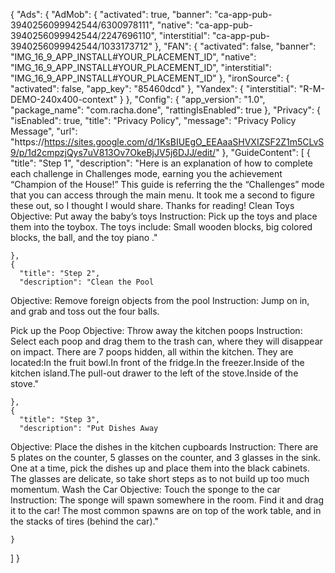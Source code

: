{
  "Ads": {
    "AdMob": {
      "activated": true,
      "banner": "ca-app-pub-3940256099942544/6300978111",
      "native": "ca-app-pub-3940256099942544/2247696110",
      "interstitial": "ca-app-pub-3940256099942544/1033173712"
    },
    "FAN": {
      "activated": false,
      "banner": "IMG_16_9_APP_INSTALL#YOUR_PLACEMENT_ID",
      "native": "IMG_16_9_APP_INSTALL#YOUR_PLACEMENT_ID",
      "interstitial": "IMG_16_9_APP_INSTALL#YOUR_PLACEMENT_ID"
    },
    "ironSource": {
      "activated": false,
      "app_key": "85460dcd"
    },
    "Yandex": {
      "interstitial": "R-M-DEMO-240x400-context"
    }
  },
  "Config": {
    "app_version": "1.0",
    "package_name": "com.racha.done",
    "rattingIsEnabled": true
  },
  "Privacy": {
    "isEnabled": true,
    "title": "Privacy Policy",
    "message": "Privacy Policy Message",
    "url": "https://https://sites.google.com/d/1KsBIUEgO_EEAaaSHVXIZSF2Z1m5CLvS9/p/1d2cmpzjQys7uV813Ov7OkeBjJV5j6DJJ/edit/"
  },
  "GuideContent": [
    {
      "title": "Step 1",
      "description": "Here is an explanation of how to complete each challenge in Challenges mode, earning you the achievement “Champion of the House!”
This guide is referring the the “Challenges” mode that you can access through the main menu.
It took me a second to figure these out, so I thought I would share. Thanks for reading!
Clean Toys
Objective: Put away the baby’s toys
Instruction: Pick up the toys and place them into the toybox.
The toys include: Small wooden blocks, big colored blocks, the ball, and the toy piano ." 

    },
    {
      "title": "Step 2",
      "description": "Clean the Pool
Objective: Remove foreign objects from the pool
Instruction: Jump on in, and grab and toss out the four balls.

Pick up the Poop
Objective: Throw away the kitchen poops
Instruction: Select each poop and drag them to the trash can, where they will disappear on impact.
There are 7 poops hidden, all within the kitchen.
They are located:In the fruit bowl.In front of the fridge.In the freezer.Inside of the kitchen island.The pull-out drawer to the left of the stove.Inside of the stove."


    },
    {
      "title": "Step 3",
      "description": "Put Dishes Away
Objective: Place the dishes in the kitchen cupboards
Instruction: There are 5 plates on the counter, 5 glasses on the counter, and 3 glasses in the sink.
One at a time, pick the dishes up and place them into the black cabinets.
The glasses are delicate, so take short steps as to not build up too much momentum.
Wash the Car
Objective: Touch the sponge to the car
Instruction: The sponge will spawn somewhere in the room. Find it and drag it to the car!
The most common spawns are on top of the work table, and in the stacks of tires (behind the car)."

    }
  ]
}

